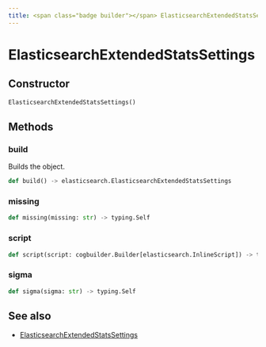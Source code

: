 ```yaml
---
title: <span class="badge builder"></span> ElasticsearchExtendedStatsSettings
---
```

# <span class="badge builder"></span> ElasticsearchExtendedStatsSettings

## Constructor

```python
ElasticsearchExtendedStatsSettings()
```
## Methods

### <span class="badge object-method"></span> build

Builds the object.

```python
def build() -> elasticsearch.ElasticsearchExtendedStatsSettings
```

### <span class="badge object-method"></span> missing

```python
def missing(missing: str) -> typing.Self
```

### <span class="badge object-method"></span> script

```python
def script(script: cogbuilder.Builder[elasticsearch.InlineScript]) -> typing.Self
```

### <span class="badge object-method"></span> sigma

```python
def sigma(sigma: str) -> typing.Self
```

## See also

 * <span class="badge object-type-class"></span> [ElasticsearchExtendedStatsSettings](./object-ElasticsearchExtendedStatsSettings.md)
